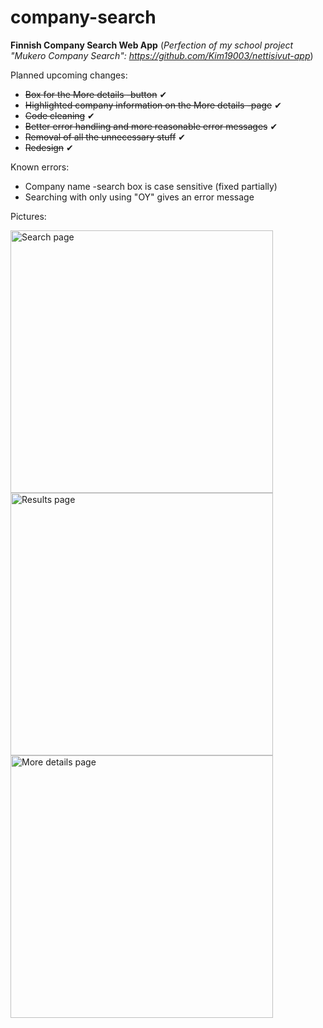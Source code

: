# company-search
**Finnish Company Search Web App**
(*Perfection of my school project "Mukero Company Search": https://github.com/Kim19003/nettisivut-app*)

Planned upcoming changes:
- ~~Box for the More details -button~~ ✔
- ~~Highlighted company information on the More details -page~~ ✔
- ~~Code cleaning~~ ✔
- ~~Better error handling and more reasonable error messages~~ ✔
- ~~Removal of all the unnecessary stuff~~ ✔
- ~~Redesign~~ ✔

Known errors:
- Company name -search box is case sensitive (fixed partially)
- Searching with only using "OY" gives an error message

Pictures:
<p align="left">
  <img src="https://i.imgur.com/IEeFiih.jpg" width="420" title="Search page"><br>
  <img src="https://i.imgur.com/vIfmJBF.jpg" width="420" title="Results page"><br>
  <img src="https://i.imgur.com/Kft2G69.jpg" width="420" title="More details page">
</p>
